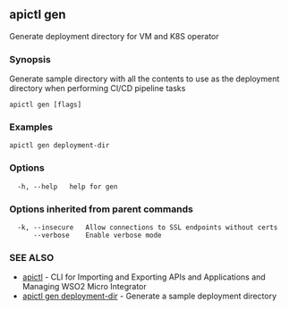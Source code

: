 ## apictl gen

Generate deployment directory for VM and K8S operator

### Synopsis

Generate sample directory with all the contents to use as the deployment directory  when performing CI/CD pipeline tasks 

```
apictl gen [flags]
```

### Examples

```
apictl gen deployment-dir
```

### Options

```
  -h, --help   help for gen
```

### Options inherited from parent commands

```
  -k, --insecure   Allow connections to SSL endpoints without certs
      --verbose    Enable verbose mode
```

### SEE ALSO

* [apictl](apictl.md)	 - CLI for Importing and Exporting APIs and Applications and Managing WSO2 Micro Integrator
* [apictl gen deployment-dir](apictl_gen_deployment-dir.md)	 - Generate a sample deployment directory

